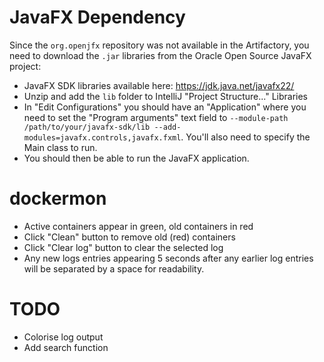 # JavaFX Dependency

Since the `org.openjfx` repository was not available in the Artifactory, you need to download the `.jar` libraries from the Oracle Open Source JavaFX project:

* JavaFX SDK libraries available here: https://jdk.java.net/javafx22/
* Unzip and add the `lib` folder to IntelliJ "Project Structure..." Libraries
* In "Edit Configurations" you should have an "Application" where you need to set the "Program arguments" text field to `--module-path /path/to/your/javafx-sdk/lib --add-modules=javafx.controls,javafx.fxml`. You'll also need to specify the Main class to run.
* You should then be able to run the JavaFX application.
# dockermon
* Active containers appear in green, old containers in red
* Click "Clean" button to remove old (red) containers
* Click "Clear log" button to clear the selected log
* Any new logs entries appearing 5 seconds after any earlier log entries will be separated by a space for readability.
# TODO
* Colorise log output
* Add search function
